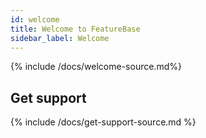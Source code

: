 ```yaml
---
id: welcome
title: Welcome to FeatureBase
sidebar_label: Welcome
---
```


{% include /docs/welcome-source.md%}

## Get support

{% include /docs/get-support-source.md %}
